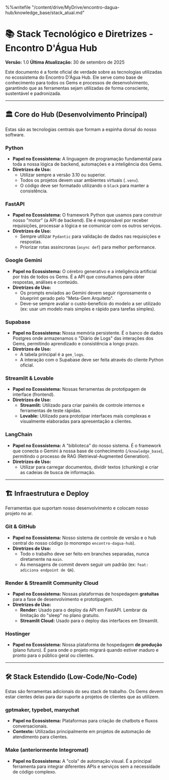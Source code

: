 %%writefile "/content/drive/MyDrive/encontro-dagua-hub/knowledge_base/stack_atual.md"
# 📚 Stack Tecnológico e Diretrizes - Encontro D'Água Hub

**Versão:** 1.0
**Última Atualização:** 30 de setembro de 2025

Este documento é a fonte oficial de verdade sobre as tecnologias utilizadas no ecossistema do Encontro D'Água Hub. Ele serve como base de conhecimento para todos os Gems e processos de desenvolvimento, garantindo que as ferramentas sejam utilizadas de forma consciente, sustentável e padronizada.

---

## 🏛️ Core do Hub (Desenvolvimento Principal)

Estas são as tecnologias centrais que formam a espinha dorsal do nosso software.

### Python
-   **Papel no Ecossistema:** A linguagem de programação fundamental para toda a nossa lógica de backend, automações e a inteligência dos Gems.
-   **Diretrizes de Uso:**
    -   Utilizar sempre a versão 3.10 ou superior.
    -   Todos os projetos devem usar ambientes virtuais (`.venv`).
    -   O código deve ser formatado utilizando o `black` para manter a consistência.

### FastAPI
-   **Papel no Ecossistema:** O framework Python que usamos para construir nosso "motor" (a API de backend). Ele é responsável por receber requisições, processar a lógica e se comunicar com os outros serviços.
-   **Diretrizes de Uso:**
    -   Sempre utilizar `Pydantic` para validação de dados nas requisições e respostas.
    -   Priorizar rotas assíncronas (`async def`) para melhor performance.

### Google Gemini
-   **Papel no Ecossistema:** O cérebro generativo e a inteligência artificial por trás de todos os Gems. É a API que consultamos para obter respostas, análises e conteúdo.
-   **Diretrizes de Uso:**
    -   Os prompts enviados ao Gemini devem seguir rigorosamente o blueprint gerado pelo "Meta-Gem Arquiteto".
    -   Deve-se sempre avaliar o custo-benefício do modelo a ser utilizado (ex: usar um modelo mais simples e rápido para tarefas simples).

### Supabase
-   **Papel no Ecossistema:** Nossa memória persistente. É o banco de dados Postgres onde armazenamos o "Diário de Logs" das interações dos Gems, permitindo aprendizado e consistência a longo prazo.
-   **Diretrizes de Uso:**
    -   A tabela principal é a `gem_logs`.
    -   A interação com o Supabase deve ser feita através do cliente Python oficial.

### Streamlit & Lovable
-   **Papel no Ecossistema:** Nossas ferramentas de prototipagem de interface (frontend).
-   **Diretrizes de Uso:**
    -   **Streamlit:** Utilizado para criar painéis de controle internos e ferramentas de teste rápidas.
    -   **Lovable:** Utilizado para prototipar interfaces mais complexas e visualmente elaboradas para apresentação a clientes.

### LangChain
-   **Papel no Ecossistema:** A "biblioteca" do nosso sistema. É o framework que conecta o Gemini à nossa base de conhecimento (`/knowledge_base`), permitindo o processo de RAG (Retrieval-Augmented Generation).
-   **Diretrizes de Uso:**
    -   Utilizar para carregar documentos, dividir textos (chunking) e criar as cadeias de busca de informação.

---

## 🏗️ Infraestrutura e Deploy

Ferramentas que suportam nosso desenvolvimento e colocam nosso projeto no ar.

### Git & GitHub
-   **Papel no Ecossistema:** Nosso sistema de controle de versão e o hub central do nosso código (o monorepo `encontro-dagua-hub`).
-   **Diretrizes de Uso:**
    -   Todo o trabalho deve ser feito em branches separadas, nunca diretamente na `main`.
    -   As mensagens de commit devem seguir um padrão (ex: `feat: adiciona endpoint de QA`).

### Render & Streamlit Community Cloud
-   **Papel no Ecossistema:** Nossas plataformas de hospedagem **gratuitas** para a fase de desenvolvimento e prototipagem.
-   **Diretrizes de Uso:**
    -   **Render:** Usado para o deploy da API em FastAPI. Lembrar da limitação do "sleep" no plano gratuito.
    -   **Streamlit Cloud:** Usado para o deploy das interfaces em Streamlit.

### Hostinger
-   **Papel no Ecossistema:** Nossa plataforma de hospedagem **de produção** (plano futuro). É para onde o projeto migrará quando estiver maduro e pronto para o público geral ou clientes.

---

## 🛠️ Stack Estendido (Low-Code/No-Code)

Estas são ferramentas adicionais do seu stack de trabalho. Os Gems devem estar cientes delas para dar suporte a projetos de clientes que as utilizem.

### gptmaker, typebot, manychat
-   **Papel no Ecossistema:** Plataformas para criação de chatbots e fluxos conversacionais.
-   **Contexto:** Utilizadas principalmente em projetos de automação de atendimento para clientes.

### Make (anteriormente Integromat)
-   **Papel no Ecossistema:** A "cola" de automação visual. É a principal ferramenta para integrar diferentes APIs e serviços sem a necessidade de código complexo.
